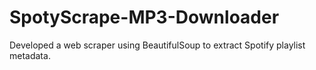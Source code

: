 # SpotyScrape-MP3-Downloader
Developed a web scraper using BeautifulSoup to extract Spotify playlist metadata.
